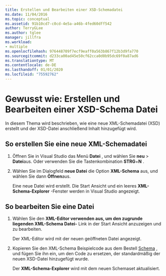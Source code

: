 ```yaml
---
title: Erstellen und Bearbeiten einer XSD-Schemadatei
ms.date: 11/04/2016
ms.topic: conceptual
ms.assetid: 91b10cd7-c0cd-4e5a-a46b-4fed60dff542
author: TerryGLee
ms.author: tglee
manager: jillfra
ms.workload:
- multiple
ms.openlocfilehash: 976448709f7ecf9eaff0a563b867f12b3d9fa770
ms.sourcegitcommit: d233ca00ad45e50cf62cca0d0b95dc69f0a87ad6
ms.translationtype: MT
ms.contentlocale: de-DE
ms.lasthandoff: 01/01/2020
ms.locfileid: "75592762"
---
```

# <a name="how-to-create-and-edit-an-xsd-schema-file"></a>Gewusst wie: Erstellen und Bearbeiten einer XSD-Schema Datei

In diesem Thema wird beschrieben, wie eine neue XML-Schemadatei (XSD) erstellt und der XSD-Datei anschließend Inhalt hinzugefügt wird.

## <a name="to-create-a-new-xml-schema-file"></a>So erstellen Sie eine neue XML-Schemadatei

1. Öffnen Sie in Visual Studio das Menü **Datei** , und wählen Sie **neu** > **Datei**aus. Oder verwenden Sie die Tastenkombination **STRG**+**N** .

2. Wählen Sie im Dialogfeld **neue Datei** die Option **XML-Schema** aus, und wählen Sie dann **Öffnen**aus.

   Eine neue Datei wird erstellt. Die Start Ansicht und ein leeres **XML-Schema-Explorer** -Fenster werden in Visual Studio angezeigt.

## <a name="to-edit-a-file"></a>So bearbeiten Sie eine Datei

1. Wählen Sie den **XML-Editor verwenden aus, um den zugrunde liegenden XML-Schema Datei-** Link in der Start Ansicht anzuzeigen und zu bearbeiten.

   Der XML-Editor wird mit der neuen geöffneten Datei angezeigt.

2. Kopieren Sie den XML-Schema Beispielcode aus dem Bestell [Schema](../xml-tools/sample-xsd-file-simple-schema.md) , und fügen Sie ihn ein, um den Code zu ersetzen, der standardmäßig der neuen XSD-Datei hinzugefügt wurde.

   Der **XML-Schema-Explorer** wird mit dem neuen Schemaset aktualisiert.
